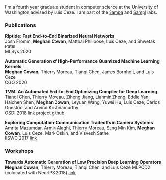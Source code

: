 I'm a fourth year graduate student in computer science at the University of Washington advised by Luis Ceze. I am part of the [Sampa](https://sampa.cs.washington.edu/new/index.html) and [Sampl](http://sampl.cs.washington.edu/) labs.

### Publications
**Riptide: Fast End-to-End Binarized Neural Networks**   
Josh Fromm, **Meghan Cowan**, Matthai Philipose, Luis Ceze, and Shwetak Patel  
MLSys 2020

**Automatic Generation of High-Performance Quantized Machine Learning Kernels**  
**Meghan Cowan**, Thierry Moreau, Tianqi Chen, James Bornholt, and Luis Ceze  
CGO 2020 

**TVM: An Automated End-to-End Optimizing Compiler for Deep Learning**  
Tianqi Chen, Thierry Moreau, Ziheng Jiang, Lianmin Zheng, Eddie Yan, Haichen Shen, **Meghan Cowan**, Leyuan Wang, Yuwei Hu, Luis Ceze, Carlos Guestrin, and Arvind Krishnamurthy  
OSDI 2018 [link](https://www.usenix.org/conference/osdi18/presentation/chen) [project](https://tvm.ai) [github](https://github.com/dmlc/tvm)

**Exploring Computation-Communication Tradeoffs in Camera Systems**  
Amrita Mazumdar, Armin Alaghi, Thierry Moreau, Sung Min Kim, **Meghan Cowan**, Luis Ceze, Mark Oskin, and Visvesh Sathe  
IISWC 2017  [link](https://ieeexplore.ieee.org/document/8167775/)

### Workshops
**Towards Automatic Generation of Low Precision Deep Learning Operators**  
**Meghan Cowan**, Thierry Moreau, Tianqi Chen, and Luis Ceze
MLPCD2 (colocated with NeurIPS 2018) [link](https://sites.google.com/view/nips-2018-on-device-ml/home?authuser=0) 
